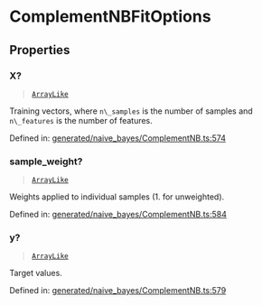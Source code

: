 # ComplementNBFitOptions

## Properties

### X?

> [`ArrayLike`](../types/ArrayLike.md)

Training vectors, where `n\_samples` is the number of samples and `n\_features` is the number of features.

Defined in:  [generated/naive\_bayes/ComplementNB.ts:574](https://github.com/transitive-bullshit/scikit-learn-ts/blob/122b3c0/packages/sklearn/src/generated/naive_bayes/ComplementNB.ts#L574)

### sample\_weight?

> [`ArrayLike`](../types/ArrayLike.md)

Weights applied to individual samples (1. for unweighted).

Defined in:  [generated/naive\_bayes/ComplementNB.ts:584](https://github.com/transitive-bullshit/scikit-learn-ts/blob/122b3c0/packages/sklearn/src/generated/naive_bayes/ComplementNB.ts#L584)

### y?

> [`ArrayLike`](../types/ArrayLike.md)

Target values.

Defined in:  [generated/naive\_bayes/ComplementNB.ts:579](https://github.com/transitive-bullshit/scikit-learn-ts/blob/122b3c0/packages/sklearn/src/generated/naive_bayes/ComplementNB.ts#L579)
